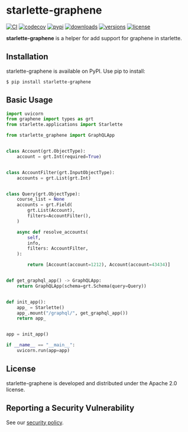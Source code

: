 # starlette-graphene

[![CI](https://github.com/bigbag/starlette-graphene/workflows/CI/badge.svg)](https://github.com/bigbag/starlette-graphene/actions?query=workflow%3ACI)
[![codecov](https://codecov.io/gh/bigbag/starlette-graphene/branch/main/graph/badge.svg?token=FQTY888XG1)](https://codecov.io/gh/bigbag/starlette-graphene)
[![pypi](https://img.shields.io/pypi/v/starlette-graphene.svg)](https://pypi.python.org/pypi/starlette-graphene)
[![downloads](https://img.shields.io/pypi/dm/starlette-graphene.svg)](https://pypistats.org/packages/starlette-graphene)
[![versions](https://img.shields.io/pypi/pyversions/starlette-graphene.svg)](https://github.com/bigbag/starlette-graphene)
[![license](https://img.shields.io/github/license/bigbag/starlette-graphene.svg)](https://github.com/bigbag/starlette-graphene/blob/master/LICENSE)


**starlette-graphene** is a helper for add support for graphene in starlette.


## Installation

starlette-graphene is available on PyPI.
Use pip to install:

    $ pip install starlette-graphene

## Basic Usage

```py
import uvicorn
from graphene import types as grt
from starlette.applications import Starlette

from starlette_graphene import GraphQLApp


class Account(grt.ObjectType):
    account = grt.Int(required=True)


class AccountFilter(grt.InputObjectType):
    accounts = grt.List(grt.Int)


class Query(grt.ObjectType):
    course_list = None
    accounts = grt.Field(
        grt.List(Account),
        filters=AccountFilter(),
    )

    async def resolve_accounts(
        self,
        info,
        filters: AccountFilter,
    ):

        return [Account(account=1212), Account(account=43434)]


def get_graphql_app() -> GraphQLApp:
    return GraphQLApp(schema=grt.Schema(query=Query))


def init_app():
    app_ = Starlette()
    app_.mount("/graphql/", get_graphql_app())
    return app_


app = init_app()

if __name__ == "__main__":
    uvicorn.run(app=app)
```

## License

starlette-graphene is developed and distributed under the Apache 2.0 license.

## Reporting a Security Vulnerability

See our [security policy](https://github.com/bigbag/starlette-graphene/security/policy).
